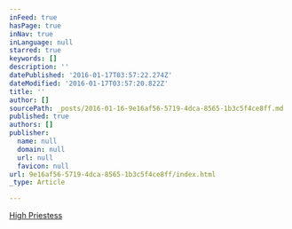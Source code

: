 ```yaml
---
inFeed: true
hasPage: true
inNav: true
inLanguage: null
starred: true
keywords: []
description: ''
datePublished: '2016-01-17T03:57:22.274Z'
dateModified: '2016-01-17T03:57:20.822Z'
title: ''
author: []
sourcePath: _posts/2016-01-16-9e16af56-5719-4dca-8565-1b3c5f4ce8ff.md
published: true
authors: []
publisher:
  name: null
  domain: null
  url: null
  favicon: null
url: 9e16af56-5719-4dca-8565-1b3c5f4ce8ff/index.html
_type: Article

---
```

[High Priestess][0]

[0]: http://highpriestess.guru/